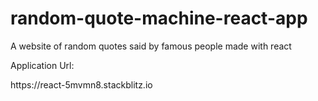 # random-quote-machine-react-app

A website of random quotes said by famous people made with react

<p>Application Url: </p>https://react-5mvmn8.stackblitz.io
